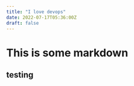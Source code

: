 ```yaml
---
title: "I love devops"
date: 2022-07-17T05:36:00Z
draft: false
---
```

# This is some markdown
## testing
